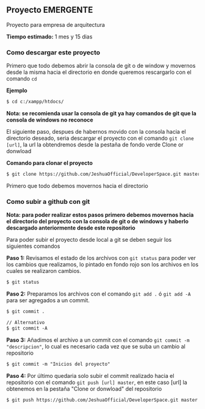 ## Proyecto EMERGENTE

Proyecto para empresa de arquitectura 

**Tiempo estimado:** 1 mes y 15 dias

### Como descargar este proyecto

Primero que todo debemos abrir la consola de git o de window y movernos desde la misma hacia el directorio en donde queremos rescargarlo con el comando `cd`

**Ejemplo**

```markdown
$ cd c:/xampp/htdocs/
```

**Nota: se recomienda usar la consola de git ya hay comandos de git que la consola de windows no reconoce**

El siguiente paso, despues de habernos movido con la consola hacia el directorio deseado, seria descargar el proyecto con el comando `git clone [url]`, la url la obtendremos desde la pestaña de fondo verde Clone or donwload

**Comando para clonar el proyecto**

```markdown
$ git clone https://github.com/JeshuaOfficial/DeveloperSpace.git master
```


Primero que todo debemos movernos hacia el directorio 

### Como subir a github con git

**Nota: para poder realizar estos pasos primero debemos movernos hacia el directorio del proyecto con la consola de git o de windows y haberlo descargado anteriormente desde este repositorio**

Para poder subir el proyecto desde local a git se deben seguir los siguientes comandos

**Paso 1:** Revisamos el estado de los archivos con `git status` para poder ver los cambios que realizamos, lo pintado en fondo rojo son los archivos en los cuales se realizaron cambios.

```markdown
$ git status
```

**Paso 2:** Preparamos los archivos con el comando `git add .` ó `git add -A` para ser agregados a un commit.

```markdown
$ git commit .

// Alternativo
$ git commit -A
```

**Paso 3:** Añadimos el archivo a un commit con el comando `git commit -m "descripcion"`, lo cual es necesario cada vez que se suba un cambio al repositorio

```markdown
$ git commit -m "Inicios del proyecto"
```

**Paso 4:** Por último quedaria solo subir el commit realizado hacia el repositorio con el comando `git push [url] master`, en este caso [url] la obtenemos en la pestaña "Clone or donwload" del repositorio

```markdown
$ git push https://github.com/JeshuaOfficial/DeveloperSpace.git master
```
